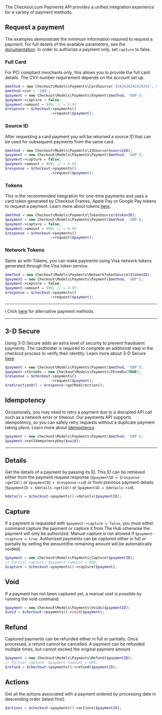 The Checkout.com Payments API provides a unified integration experience for a variety of payment methods.

## Request a payment
The examples demonstrate the minimum information required to request a payment. For full details of the available parameters, see the [documentation](https://api-reference.checkout.com/#tag/Payments/paths/~1payments/post). In order to authorize a payment only, set `capture` to false.

### Full Card
For PCI compliant merchants only, this allows you to provide the full card details. The CVV number requirement depends on the account set up.

```php
$method = new Checkout\Models\Payments\CardSource('4242424242424242', 01, 2020);
$method->cvv = '100';
$payment = new Checkout\Models\Payments\Payment($method, 'GBP');
$payment->capture = false;
$payment->amount = 999; // = 9.99
$response = $checkout->payments()
                     ->request($payment);
```

### Source ID
After requesting a card payment you will be returned a source ID that can be used for subsequent payments from the same card.

```php
$method = new Checkout\Models\Payments\IdSource($sourceID);
$payment = new Checkout\Models\Payments\Payment($method, 'GBP');
$payment->capture = false;
$payment->amount = 999; // = 9.99
$response = $checkout->payments()
                     ->request($payment);
```

### Tokens
This is the recommended integration for one-time payments and uses a card token generated by Checkout Frames, Apple Pay or Google Pay tokens to request a payment. Learn more about tokens [here](https://github.com/checkout/checkout-sdk-php/wiki/1.-Tokens).

```php
$method = new Checkout\Models\Payments\TokenSource($tokenID);
$payment = new Checkout\Models\Payments\Payment($method, 'GBP');
$payment->capture = false;
$payment->amount = 999; // = 9.99
$response = $checkout->payments()
                     ->request($payment);
```

### Network Tokens
Same as with Tokens, you can make payments using Visa network tokens generated through the Visa token service.

```php
$method = new Checkout\Models\Payments\NetworkTokenSource($tokenID);
$payment = new Checkout\Models\Payments\Payment($method, 'GBP');
$payment->capture = false;
$payment->amount = 999; // = 9.99
$response = $checkout->payments()
                     ->request($payment);
```


***

ℹ️ Click [here](https://github.com/checkout/checkout-sdk-php/wiki/3.-Alternative-Payments) for alternative payment methods.

***
## 3-D Secure
Using 3-D Secure adds an extra level of security to prevent fraudulent payments. The cardholder is required to complete an additional step in the checkout process to verify their identity. Learn more about 3-D Secure [here](https://docs.checkout.com/docs/3d-secure-payments).

```php
$payment = new Checkout\Models\Payments\Payment($method, 'GBP');
$payment->threeDs = new Checkout\Models\Payments\ThreeDs(TRUE);
$response = $checkout->payments()
                     ->request($payment);
$redirectionUrl = $response->getRedirection();
```

## Idempotency
Occasionally, you may need to retry a payment due to a disrupted API call such as a network error or timeout. Our payments API supports idempotency, so you can safely retry requests without a duplicate payment taking place. Learn more about [Idempotency](https://docs.checkout.com/docs/retry-a-payment).

```php
$payment = new Checkout\Models\Payments\Payment($method, 'GBP');
$payment->setIdempotencyKey($uuid);
```
***


## Details
Get the details of a payment by passing its ID. This ID can be retrieved either from the payment request response (`$paymentID = $response->getId()` or `$paymentID = $response->id`) or from previous payment details (`$paymentID = $details->getId()` or `$paymentID = $details->id`).

```php
$details = $checkout->payments()->details($paymentID);
```


## Capture
If a payment is requested with `$payment->capture = false`, you must either command capture the payment or capture it from The Hub otherwise the payment will only be authorized. Manual capture is not allowed if `$payment->capture = true`.
Authorized payments can be captured either in full or partially by setting the amount(the remaining amount will be automatically voided).

```php
$payment = new Checkout\Models\Payments\Capture($paymentID);
// Partial capture: $payment->amount = 999;
$capture = $checkout->payments()->capture($payment);
```

## Void
If a payment has not been captured yet, a manual void is possible by running the void command.

```php
$payment = new Checkout\Models\Payments\Voids($paymentID);
$void = $checkout->payments()->void($payment);
```

## Refund
Captured payments can be refunded either in full or partially. Once processed, a refund cannot be cancelled. A payment can be refunded multiple times, but cannot exceed the original payment amount.

```php
$payment = new Checkout\Models\Payments\Refund($paymentID);
// Partial capture: $payment->amount = 999;
$refund = $checkout->payments()->refund($paymentID);
```

## Actions
Get all the actions associated with a payment ordered by processing date in descending order (latest first).

```php
$actions = $checkout->payments()->actions($paymentID);
```